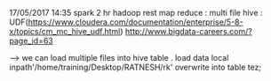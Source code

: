 17/05/2017
14:35
spark 2 hr
hadoop rest
map reduce : multi file
hive : UDF(https://www.cloudera.com/documentation/enterprise/5-8-x/topics/cm_mc_hive_udf.html)
http://www.bigdata-careers.com/?page_id=63



--> we can load multiple files into hive table .
load data local inpath'/home/training/Desktop/RATNESH/rk' overwrite into table tez; 


